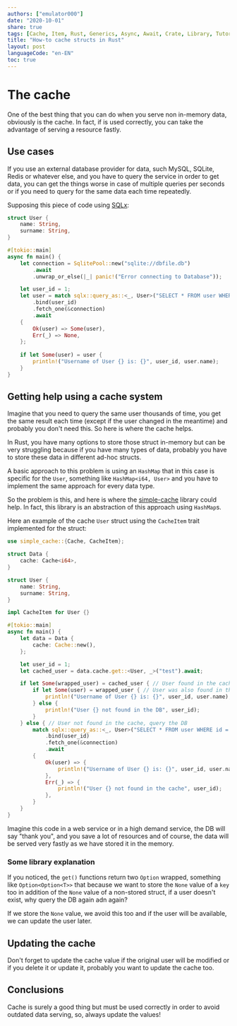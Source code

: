 ```yaml
---
authors: ["emulator000"]
date: "2020-10-01"
share: true
tags: [Cache, Item, Rust, Generics, Async, Await, Crate, Library, Tutorial]
title: "How-to cache structs in Rust"
layout: post
languageCode: "en-EN"
toc: true
---
```


# The cache

One of the best thing that you can do when you serve non in-memory data, obviously is the cache. In fact, if is used correctly, you can take the advantage of serving a resource fastly.

## Use cases

If you use an external database provider for data, such MySQL, SQLite, Redis or whatever else, and you have to query the service in order to get data, you can get the things worse in case of multiple queries per seconds or if you need to query for the same data each time repeatedly.

Supposing this piece of code using [SQLx](https://github.com/launchbadge/sqlx):
```rust
struct User {
    name: String,
    surname: String,
}

#[tokio::main]
async fn main() {
    let connection = SqlitePool::new("sqlite://dbfile.db")
        .await
        .unwrap_or_else(|_| panic!("Error connecting to Database"));

    let user_id = 1;
    let user = match sqlx::query_as::<_, User>("SELECT * FROM user WHERE id = {}")
        .bind(user_id)
        .fetch_one(&connection)
        .await
    {
        Ok(user) => Some(user),
        Err(_) => None,
    };
    
    if let Some(user) = user {
        println!("Username of User {} is: {}", user_id, user.name);
    }
}
```

## Getting help using a cache system

Imagine that you need to query the same user thousands of time, you get the same result each time (except if the user changed in the meantime) and probably you don't need this. So here is where the cache helps.

In Rust, you have many options to store those struct in-memory but can be very struggling because if you have many types of data, probably you have to store these data in different ad-hoc structs.

A basic approach to this problem is using an `HashMap` that in this case is specific for the `User`, something like `HashMap<i64, User>` and you have to implement the same approach for every data type.

So the problem is this, and here is where the [simple-cache](https://crates.io/crates/simple-cache) library could help. In fact, this library is an abstraction of this approach using `HashMap`s.

Here an example of the cache `User` struct using the `CacheItem` trait implemented for the struct:
```rust
use simple_cache::{Cache, CacheItem};

struct Data {
    cache: Cache<i64>,
}

struct User {
    name: String,
    surname: String,
}

impl CacheItem for User {}

#[tokio::main]
async fn main() {
    let data = Data {
        cache: Cache::new(),
    };

    let user_id = 1;
    let cached_user = data.cache.get::<User, _>("test").await;

    if let Some(wrapped_user) = cached_user { // User found in the cache
        if let Some(user) = wrapped_user { // User was also found in the DB, so we have the original struct
            println!("Username of User {} is: {}", user_id, user.name);
        } else {
            println!("User {} not found in the DB", user_id);
        }
    } else { // User not found in the cache, query the DB
        match sqlx::query_as::<_, User>("SELECT * FROM user WHERE id = {}")
            .bind(user_id)
            .fetch_one(&connection)
            .await
        {
            Ok(user) => {
                println!("Username of User {} is: {}", user_id, user.name);
            },
            Err(_) => {
                println!("User {} not found in the cache", user_id);
            },
        }
    }
}
```

Imagine this code in a web service or in a high demand service, the DB will say "thank you", and you save a lot of resources and of course, the data will be served very fastly as we have stored it in the memory.

### Some library explanation

If you noticed, the `get()` functions return two `Option` wrapped, something like `Option<Option<T>>` that because we want to store the `None` value of a `key` too in addition of the `None` value of a non-stored struct, if a user doesn't exist, why query the DB again adn again?

If we store the `None` value, we avoid this too and if the user will be available, we can update the user later.

## Updating the cache

Don't forget to update the cache value if the original user will be modified or if you delete it or update it, probably you want to update the cache too.

## Conclusions

Cache is surely a good thing but must be used correctly in order to avoid outdated data serving, so, always update the values!